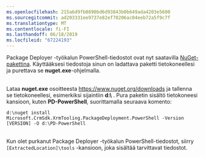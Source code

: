 ```yaml
---
ms.openlocfilehash: 215a6d9fb0890bd6d93843b0b649ada4203e5600
ms.sourcegitcommit: ad203331ee9737e82ef70206ac04eeb72a5f9c7f
ms.translationtype: MT
ms.contentlocale: fi-FI
ms.lasthandoff: 06/18/2019
ms.locfileid: "67224193"
---
```

Package Deployer -työkalun PowerShell-tiedostot ovat nyt saatavilla [NuGet-pakettina](https://go.microsoft.com/fwlink/?linkid=859211). Käyttääksesi tiedostoja sinun on ladattava paketti tietokoneellesi ja purettava se **nuget.exe**-ohjelmalla.<br/><br/>

Lataa **nuget.exe** osoitteesta <https://www.nuget.org/downloads> ja tallenna se tietokoneellesi, esimerkiksi sijaintiin **d:\\** . Pura paketin sisältö tietokoneesi kansioon, kuten **PD-PowerShell**, suorittamalla seuraava komento:<br/>

`d:\nuget install Microsoft.CrmSdk.XrmTooling.PackageDeployment.PowerShell -Version [VERSION] -O d:\PD-PowerShell`<br/><br/>
    
Kun olet purkanut Package Deployer -työkalun PowerShell-tiedostot, siirry `[ExtractedLocation]\tools` -kansioon, joka sisältää tarvittavat tiedostot. 

